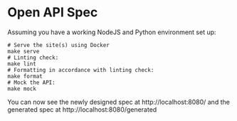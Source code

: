 # Open API Spec

Assuming you have a working NodeJS and Python environment set up:

```shell
# Serve the site(s) using Docker
make serve
# Linting check:
make lint
# Formatting in accordance with linting check:
make format
# Mock the API:
make mock
```

You can now see the newly designed spec at http://localhost:8080/ and the generated spec at
http://localhost:8080/generated
